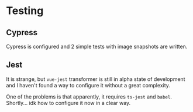 # Testing

## Cypress

Cypress is configured and 2 simple tests with image snapshots are written.

## Jest

It is strange, but `vue-jest` transformer is still in alpha state of development and I haven't found a way to configure it without a great complexity.

One of the problems is that apparently, it requires `ts-jest` and `babel`. Shortly... idk how to configure it now in a clear way.
